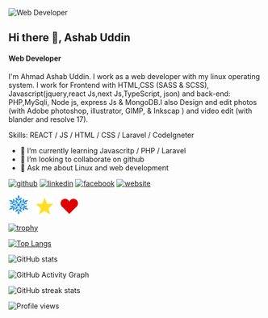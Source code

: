![Web Developer](https://arturssmirnovs.github.io/github-profile-readme-generator/images/banner.png)
## Hi there 👋, Ashab Uddin
#### Web Developer

I'm Ahmad Ashab Uddin. I work as a web developer with my  linux operating system. I work for Frontend with HTML,CSS (SASS & SCSS), Javascript(jquery,react Js,next Js,TypeScript, json) and back-end: PHP,MySqli, Node js, express Js & MongoDB.I also Design and edit photos (with Adobe photoshop, illustrator, GIMP, & Inkscap ) and video edit (with blander and resolve 17). 

Skills: REACT / JS / HTML / CSS / Laravel / CodeIgneter

- 🌱 I’m currently learning Javascritp / PHP / Laravel 
- 👯 I’m looking to collaborate on github 
- 💬 Ask me about Linux and web development 


[<img src='https://cdn.jsdelivr.net/npm/simple-icons@3.0.1/icons/github.svg' alt='github' height='40'>](https://github.com/ashab20)  [<img src='https://cdn.jsdelivr.net/npm/simple-icons@3.0.1/icons/linkedin.svg' alt='linkedin' height='40'>](https://www.linkedin.com/in/ashabuddin20/)  [<img src='https://cdn.jsdelivr.net/npm/simple-icons@3.0.1/icons/facebook.svg' alt='facebook' height='40'>](https://www.facebook.com/ashab4)  [<img src='https://cdn.jsdelivr.net/npm/simple-icons@3.0.1/icons/icloud.svg' alt='website' height='40'>](https://ashabuddin.netlify.app/)  

<a href='https://archiveprogram.github.com/'><img src='https://raw.githubusercontent.com/acervenky/animated-github-badges/master/assets/acbadge.gif' width='40' height='40'></a> <a href='https://stars.github.com/'><img src='https://raw.githubusercontent.com/acervenky/animated-github-badges/master/assets/starbadge.gif' width='35' height='35'></a> <a href='https://docs.github.com/en/github/supporting-the-open-source-community-with-github-sponsors'><img src='https://raw.githubusercontent.com/acervenky/animated-github-badges/master/assets/sponsorbadge.gif' width='35' height='35'></a> 

[![trophy](https://github-profile-trophy.vercel.app/?username=ashab20)](https://github.com/ryo-ma/github-profile-trophy)

[![Top Langs](https://github-readme-stats.vercel.app/api/top-langs/?username=ashab20)](https://github.com/anuraghazra/github-readme-stats)

![GitHub stats](https://github-readme-stats.vercel.app/api?username=ashab20&show_icons=true&count_private=true)  

![GitHub Activity Graph](https://activity-graph.herokuapp.com/graph?username=ashab20)  

![GitHub streak stats](https://streak-stats.demolab.com/?user=ashab20)  

![Profile views](https://gpvc.arturio.dev/ashab20)  
